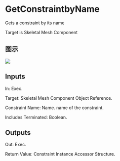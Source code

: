 # GetConstraintbyName

Gets a constraint by its name

Target is Skeletal Mesh Component

## 图示

![]($-20221218-20274331.png)

## Inputs

In: Exec.

Target: Skeletal Mesh Component Object Reference.

Constraint Name: Name. name of the constraint.

Includes Terminated: Boolean.  

## Outputs

Out: Exec.

Return Value: Constraint Instance Accessor Structure.

